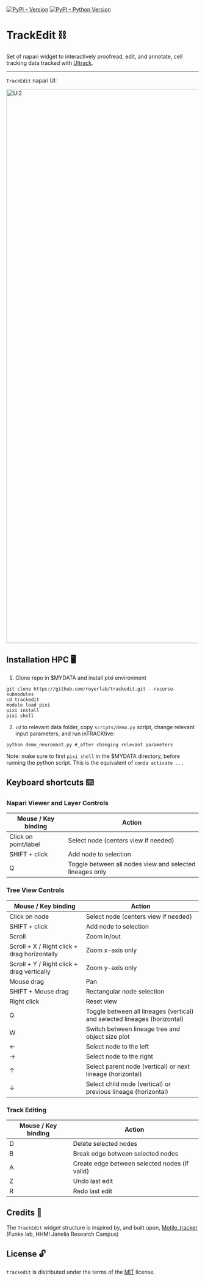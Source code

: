 [![PyPI - Version](https://img.shields.io/pypi/v/trackedit.svg)](https://pypi.org/project/trackedit)
[![PyPI - Python Version](https://img.shields.io/pypi/pyversions/trackedit.svg)](https://pypi.org/project/trackedit)

# TrackEdit ⛓️

Set of napari widget to interactively proofread, edit, and annotate, cell tracking data tracked with [Ultrack](https://github.com/royerlab/ultrack).

-----

`TrackEdit` napari UI:

<img width="1449" alt="UI2" src="https://github.com/user-attachments/assets/c9d0c209-cb87-4820-af68-1744ef4dcb90" />

## Installation HPC 🖥️

1. Clone repo in $MYDATA and install pixi environment
```console
git clone https://github.com/royerlab/trackedit.git --recurse-submodules
cd trackedit
module load pixi
pixi install
pixi shell
```
2. `cd` to relevant data folder, copy `scripts/demo.py` script, change relevant input parameters, and run inTRACKtive:
```
python demo_neuromast.py #_after changing relevant parameters
```
Note: make sure to first `pixi shell` in the $MYDATA directory, before running the python script. This is the equivalent of `conda activate ...`

## Keyboard shortcuts ⌨️

### Napari Viewer and Layer Controls
| Mouse / Key binding | Action |
|-------------------|---------|
| Click on point/label | Select node (centers view if needed) |
| SHIFT + click | Add node to selection |
| Q | Toggle between all nodes view and selected lineages only |

### Tree View Controls
| Mouse / Key binding | Action |
|-------------------|---------|
| Click on node | Select node (centers view if needed) |
| SHIFT + click | Add node to selection |
| Scroll | Zoom in/out |
| Scroll + X / Right click + drag horizontally | Zoom x-axis only |
| Scroll + Y / Right click + drag vertically | Zoom y-axis only |
| Mouse drag | Pan |
| SHIFT + Mouse drag | Rectangular node selection |
| Right click | Reset view |
| Q | Toggle between all lineages (vertical) and selected lineages (horizontal) |
| W | Switch between lineage tree and object size plot |
| ← | Select node to the left |
| → | Select node to the right |
| ↑ | Select parent node (vertical) or next lineage (horizontal) |
| ↓ | Select child node (vertical) or previous lineage (horizontal) |

### Track Editing
| Mouse / Key binding | Action |
|-------------------|---------|
| D | Delete selected nodes |
| B | Break edge between selected nodes |
| A | Create edge between selected nodes (if valid) |
| Z | Undo last edit |
| R | Redo last edit |

## Credits 🙌
The `TrackEdit` widget structure is inspired by, and built upon, [Motile_tracker](https://github.com/funkelab/motile_tracker) (Funke lab, HHMI Janelia Research Campus)

## License 🔓

`trackedit` is distributed under the terms of the [MIT](https://spdx.org/licenses/MIT.html) license.
